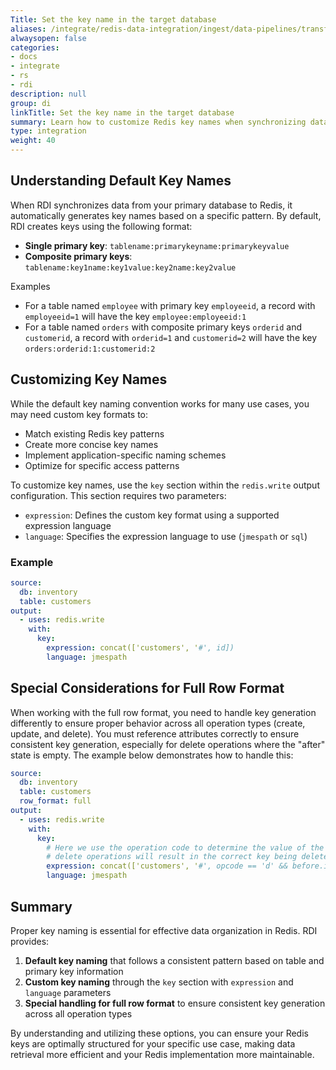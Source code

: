 ```yaml
---
Title: Set the key name in the target database
aliases: /integrate/redis-data-integration/ingest/data-pipelines/transform-examples/redis-set-key/
alwaysopen: false
categories:
- docs
- integrate
- rs
- rdi
description: null
group: di
linkTitle: Set the key name in the target database
summary: Learn how to customize Redis key names when synchronizing data from your primary database using Redis Data Integration.
type: integration
weight: 40
---
```


## Understanding Default Key Names

When RDI synchronizes data from your primary database to Redis, it automatically generates key names based on a specific pattern.
By default, RDI creates keys using the following format:

* **Single primary key**: `tablename:primarykeyname:primarykeyvalue`
* **Composite primary keys**: `tablename:key1name:key1value:key2name:key2value`

Examples

* For a table named `employee` with primary key `employeeid`, a record with `employeeid=1` will have the key `employee:employeeid:1`
* For a table named `orders` with composite primary keys `orderid` and `customerid`, a record with `orderid=1` and `customerid=2` will have the key `orders:orderid:1:customerid:2`

## Customizing Key Names

While the default key naming convention works for many use cases, you may need custom key formats to:

* Match existing Redis key patterns
* Create more concise key names
* Implement application-specific naming schemes
* Optimize for specific access patterns

To customize key names, use the `key` section within the `redis.write` output configuration. This section requires two parameters:

* `expression`: Defines the custom key format using a supported expression language
* `language`: Specifies the expression language to use (`jmespath` or `sql`)

### Example


```yaml
source:
  db: inventory
  table: customers
output:
  - uses: redis.write
    with:
      key:
        expression: concat(['customers', '#', id])
        language: jmespath
```

## Special Considerations for Full Row Format

When working with the full row format, you need to handle key generation differently to ensure proper behavior across all operation types (create, update, and delete). You must reference attributes correctly to ensure consistent key generation, especially for delete operations where the "after" state is empty. The example below demonstrates how to handle this:

```yaml
source:
  db: inventory
  table: customers
  row_format: full
output:
  - uses: redis.write
    with:
      key:
        # Here we use the operation code to determine the value of the key to ensure that
        # delete operations will result in the correct key being deleted
        expression: concat(['customers', '#', opcode == 'd' && before.id || after.id])
        language: jmespath
```

## Summary

Proper key naming is essential for effective data organization in Redis. RDI provides:

1. **Default key naming** that follows a consistent pattern based on table and primary key information
2. **Custom key naming** through the `key` section with `expression` and `language` parameters
3. **Special handling for full row format** to ensure consistent key generation across all operation types

By understanding and utilizing these options, you can ensure your Redis keys are optimally structured for your specific use case, making data retrieval more efficient and your Redis implementation more maintainable.
